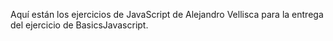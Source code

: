 Aquí están los ejercicios de JavaScript de Alejandro Vellisca para la entrega del ejercicio de BasicsJavascript.
